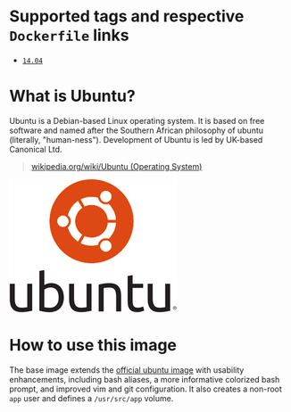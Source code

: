 # Supported tags and respective `Dockerfile` links

-	[`14.04`](https://github.com/krmcbride/docker-ubuntu/blob/master/14.04/Dockerfile)

# What is Ubuntu?

Ubuntu is a Debian-based Linux operating system.  It is based on free software and named after 
the Southern African philosophy of ubuntu (literally, "human-ness"). Development of Ubuntu is 
led by UK-based Canonical Ltd. 

> [wikipedia.org/wiki/Ubuntu (Operating System)](http://en.wikipedia.org/wiki/Ubuntu_%28operating_system%29)

![logo](logo.png?raw=true)

# How to use this image

The base image extends the [official ubuntu image](https://registry.hub.docker.com/_/ubuntu/)
with usability enhancements, including bash aliases, a more informative colorized bash prompt,
and improved vim and git configuration.  It also creates a non-root `app` user and defines a
`/usr/src/app` volume.
